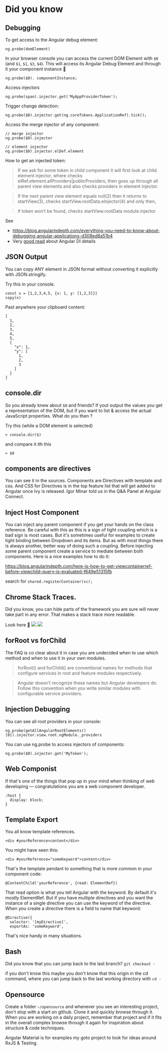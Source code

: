 # Did you know

## Debugging

To get access to the Angular debug element:

```
ng.probe(domElement)
```

In your browser console you can access the current DOM Element with `$0` (and `$1`, `$1`, `$3`, `$4`). This will access its Angular Debug Element and through it your component instance 💪

```
ng.probe($0). componentInstance;
```

Access injectors

```
ng.probe(span).injector.get('MyAppProviderToken');
```


Trigger change detection:

```
ng.probe($0).injector.get(ng.coreTokens.ApplicationRef).tick();
```

Access the merge injector of any component:

```
// merge injector
ng.probe($0).injector

// element injector
ng.probe($0).injector.elDef.element
```

How to get an injected token:
> If we ask for some token in child component it will first look at child element injector, where checks elRef.element.allProviders|publicProviders, then goes up through all parent view elements and also checks providers in element injector. 

> If the next parent view element equals null(2) then it returns to startView(3), checks startView.rootData.elnjector(4) and only then, 

> if token won’t be found, checks startView.rootData module.injector

See

+ https://blog.angularindepth.com/everything-you-need-to-know-about-debugging-angular-applications-d308ed8a51b4
+ Very [good read](https://blog.angularindepth.com/angular-dependency-injection-and-tree-shakeable-tokens-4588a8f70d5d) about Angular DI details


## JSON Output
You can copy ANY element in JSON format without converting it explicitly with JSON.stringify.

Try this in your console.

```
const x = [1,2,3,4,5, {x: 1, y: [1,2,3]}]
copy(x)
```

Past anywhere your clipboard content:

```
[
  1,
  2,
  3,
  4,
  5,
  {
    "x": 1,
    "y": [
      1,
      2,
      3
    ]
  }
]
```

## console.dir
So you already knew about `$0` and friends? 
If yout output the values you get a representation of the DOM, but if you want to list & access the actual JavaScript properties. What do you then ?

Try this (while a DOM element is selected)

```
> console.dir($)
```

and compare it ith this

```
> $0
```

## components are directives
You can see it in the sources. Components are Directives with template and css. And CSS for Directives is in the top feature list that will get added to Angular once Ivy is released. Igor Minar told us in the Q&A Panel at Angular Connect.

## Inject Host Component
You can inject any parent component if you get your hands on the class reference. Be careful with this as this is a sign of tight coupling which is a bad sign is most cases. But it's sometimes useful for examples to create tight binding between Dropdown and its items. But as with most things there is always another, better way of doing such a coupling. Before injecting some parent component create a service to mediate between both components. Here is a nice examples how to do it:

https://blog.angularindepth.com/here-is-how-to-get-viewcontainerref-before-viewchild-query-is-evaluated-f649e51315fb

search for `shared.registerContainer(vc);`

## Chrome Stack Traces.
Did you know, you can hide parts of the framework you are sure will never take part in any error. That makes a stack trace more readable. 

Look here 💪
![](../images/blackbox-before.png)
![](../images/blackbox-after.png)

## forRoot vs forChild
The FAQ is co clear about it in case you are undecided when to use which method and when to use it in your own modules.

> forRoot() and forChild() are conventional names for methods that configure services in root and feature modules respectively.

> Angular doesn't recognize these names but Angular developers do. Follow this convention when you write similar modules with configurable service providers.
> 

## Injection Debugging

You can see all root providers in your console:
```
ng.probe(getAllAngularRootElements()[0]).injector.view.root.ngModule._providers
```

You can use ng.probe to access injectors of components:

```
ng.probe($0).injector.get('MyToken');
```
## Web Componist
If that's one of the things that pop up in your mind when thinking of web developing — congratulations you are a web component developer.

```
:host {
  display: block;
}
```

## Template Export
You all know template references.

```
<div #yourReference>content</div>
```

You might have seen this:

```
<div #yourReference="someKeyword">content</div>
```

That's the template pendant to something that is more common in your component code:

```
@ContentChild('yourReference', {read: ElementRef})
```


That read option is what you tell Angular with the keyword. By default it's mostly ElementRef. But if you have multiple directives and you want the instance of a single directive you can use the keyword of the directive. When you create a directive there is a field to name that keyword:

```
@Directive({
  selector: '[myDirective]',
  exportAs: 'someKeyword',
```

That's nice handy in many situations.


## Bash
Did you know that you can jump back to the last branch?
`git checkout -`

if you don't know this maybe you don't know that this origin in the cd command,
where you can jump back to the last working directory with `cd -`

## Opensource
Create a folder `~/opensource` and whenever you see an interesting project, don't stop with a start on github. Clone it and quickly browse through it. When you are working on a daily project, remember that project and if it fits in the overall complex browse through it again for inspiration about structure & code techniques.

Angular Material is for examples my goto project to look for ideas around RxJS & Testing.